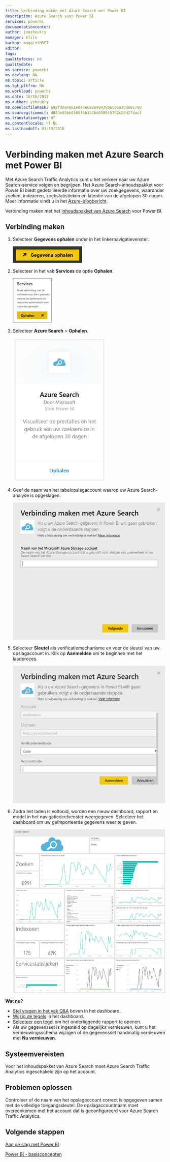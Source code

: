 ```yaml
---
title: Verbinding maken met Azure Search met Power BI
description: Azure Search voor Power BI
services: powerbi
documentationcenter: 
author: joeshoukry
manager: kfile
backup: maggiesMSFT
editor: 
tags: 
qualityfocus: no
qualitydate: 
ms.service: powerbi
ms.devlang: NA
ms.topic: article
ms.tgt_pltfrm: NA
ms.workload: powerbi
ms.date: 10/16/2017
ms.author: yshoukry
ms.openlocfilehash: 692fdaa4861ed4ae692698439b6c86a30d60c790
ms.sourcegitcommit: d803e85bb0569f6b357ba0586f5702c20d27dac4
ms.translationtype: HT
ms.contentlocale: nl-NL
ms.lasthandoff: 01/19/2018
---
```

# <a name="connect-to-azure-search-with-power-bi"></a>Verbinding maken met Azure Search met Power BI
Met Azure Search Traffic Analytics kunt u het verkeer naar uw Azure Search-service volgen en begrijpen. Het Azure Search-inhoudspakket voor Power BI biedt gedetailleerde informatie over uw zoekgegevens, waaronder zoeken, indexeren, zoekstatistieken en latentie van de afgelopen 30 dagen. Meer informatie vindt u in het [Azure-blogbericht](https://azure.microsoft.com/en-us/blog/analyzing-your-azure-search-traffic/).

Verbinding maken met het [inhoudspakket van Azure Search](https://app.powerbi.com/getdata/services/azure-search) voor Power BI.

## <a name="how-to-connect"></a>Verbinding maken
1. Selecteer **Gegevens ophalen** onder in het linkernavigatievenster.
   
   ![](media/service-connect-to-azure-search/pbi_getdata.png) 
2. Selecteer in het vak **Services** de optie **Ophalen**.
   
   ![](media/service-connect-to-azure-search/pbi_getservices.png) 
3. Selecteer **Azure Search** \> **Ophalen**.
   
   ![](media/service-connect-to-azure-search/azuresearch.png)
4. Geef de naam van het tabelopslagaccount waarop uw Azure Search-analyse is opgeslagen.
   
   ![](media/service-connect-to-azure-search/params.png)
5. Selecteer **Sleutel** als verificatiemechanisme en voer de sleutel van uw opslagaccount in. Klik op **Aanmelden** om te beginnen met het laadproces.
   
   ![](media/service-connect-to-azure-search/creds.png)
6. Zodra het laden is voltooid, worden een nieuw dashboard, rapport en model in het navigatiedeelvenster weergegeven. Selecteer het dashboard om uw geïmporteerde gegevens weer te geven.
   
    ![](media/service-connect-to-azure-search/dashboard2.png)

**Wat nu?**

* [Stel vragen in het vak Q&A](power-bi-q-and-a.md) boven in het dashboard.
* [Wijzig de tegels](service-dashboard-edit-tile.md) in het dashboard.
* [Selecteer een tegel](service-dashboard-tiles.md) om het onderliggende rapport te openen.
* Als uw gegevensset is ingesteld op dagelijks vernieuwen, kunt u het vernieuwingsschema wijzigen of de gegevensset handmatig vernieuwen met **Nu vernieuwen**.

## <a name="system-requirements"></a>Systeemvereisten
Voor het inhoudspakket van Azure Search moet Azure Search Traffic Analytics ingeschakeld zijn op het account.

## <a name="troubleshooting"></a>Problemen oplossen
Controleer of de naam van het opslagaccount correct is opgegeven samen met de volledige toegangssleutel. De opslagaccountnaam moet overeenkomen met het account dat is geconfigureerd voor Azure Search Traffic Analytics.

## <a name="next-steps"></a>Volgende stappen
[Aan de slag met Power BI](service-get-started.md)

[Power BI - basisconcepten](service-basic-concepts.md)

